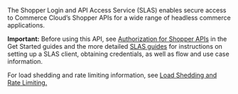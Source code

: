 The Shopper Login and API Access Service (SLAS) enables secure access to Commerce Cloud’s Shopper APIs for a wide range of headless commerce applications.

**Important:** Before using this API, see [Authorization for Shopper APIs](https://developer.salesforce.com/docs/commerce/commerce-api/guide/authorization-for-shopper-apis.html) in the Get Started guides and the more detailed [SLAS guides](https://developer.salesforce.com/docs/commerce/commerce-api/guide/slas.html) for instructions on setting up a SLAS client, obtaining credentials, as well as flow and use case information.

For load shedding and rate limiting information, see [Load Shedding and Rate Limiting.](https://developer.salesforce.com/docs/commerce/commerce-api/guide/throttle-rates.html)